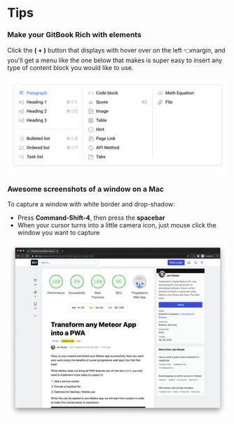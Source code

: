# Tips

### Make your GitBook Rich with elements

Click the **\( + \)** button that displays with hover over on the left 👈margin, and you'll get a menu like the one below that makes is super easy to insert any type of content block you would like to use.

![Left Margin Content Block Selector](.gitbook/assets/image%20%283%29.png)

### Awesome screenshots of a window on a Mac

To capture a window with white border and drop-shadow:

* Press **Command-Shift-4**, then press the **spacebar**
* When your cursor turns into a little camera icon, just mouse click the window you want to capture

![Command-Shift-4... spacebar](.gitbook/assets/image%20%282%29.png)



